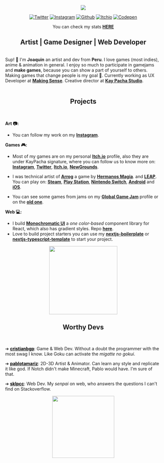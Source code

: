 <div align="center">
<img src="https://media.giphy.com/media/LT0xTQDSnUqShQoWzY/giphy.gif" />
</div>

<div align="center">

[![Twitter](https://img.shields.io/twitter/url?color=black&label=twitter&logo=twitter&logoColor=white&style=for-the-badge&url=https%3A%2F%2Fwww.instagram.com%2Fbyebye.sama)](https://twitter.com/intent/user?screen_name=byebye_sama)
[![Instagram](https://img.shields.io/twitter/url?color=black&label=instagram&logo=instagram&logoColor=white&style=for-the-badge&url=https%3A%2F%2Fwww.instagram.com%2Fbyebye.sama)](https://www.instagram.com/follow/byebye.sama)
[![Github](https://img.shields.io/twitter/url?color=black&label=linkedin&logo=linkedin&logoColor=white&style=for-the-badge&url=https%3A%2F%2Fwww.instagram.com%2Fbyebye.sama)](https://www.linkedin.com/in/joaquin-byebye/)
[![Itchio](https://img.shields.io/twitter/url?color=black&label=itch.io&logo=itchdotio&logoColor=white&style=for-the-badge&url=https%3A%2F%2Fwww.itch.io%2Fbyebyesama)](https://byebyesama.itch.io/)
[![Codepen](https://img.shields.io/twitter/url?color=black&label=codepen&logo=codepen&logoColor=white&style=for-the-badge&url=https%3A%2F%2Fwww.itch.io%2Fbyebyesama)](https://codepen.io/byebye-sama)

</div>
<div align="center">
You can check my stats <a href="https://github.com/ByeBye-Sama/stats" target="_blank"><b>HERE</b></a>
</div>
<h2 align="center">Artist | Game Designer | Web Developer</h2>

<div>&nbsp;</div>
Sup! 👋 I'm <b>Joaquin</b> an artist and dev from <b>Peru</b>. I love games (most indies), anime & animation in general. I enjoy so much to participate in gamejams and <b>make games</b>, because you can show a part of yourself to others. Making games that change people is my goal 🎉. Currently working as UX Developer at <a href="https://www.linkedin.com/company/making-sense-llc/" target="_blank"><b>Making Sense</b></a>. Creative director at <a href="https://kaypachastudio.com/" target="_blank"><b>Kay Pacha Studio</b></a>.

<div>&nbsp;</div>
<h2 align="center">Projects</h2>
<div>&nbsp;</div>

<b>Art 📷:</b>

- You can follow my work on my <a href="https://www.instagram.com/byebye.sama/" target="_blank"><b>Instagram</b></a>.

<b>Games 🎮:</b>

- Most of my games are on my personal <a href="https://byebyesama.itch.io/" target="_blank"><b>Itch.io</b></a> profile, also they are under KayPacha signature, where you can follow us to know more on: <a href="https://www.instagram.com/kaypachagames/" target="_blank"><b>Instagram</b></a>, <a href="https://twitter.com/kaypachagames" target="_blank"><b>Twitter</b></a>, <a href="https://kaypacha.itch.io/" target="_blank"><b>Itch.io</b></a>, <a href="https://kaypacha.newgrounds.com/" target="_blank"><b>NewGrounds</b></a>.

- I was technical artist of <a href="https://twitter.com/Play_Arrog" target="_blank"><b>Arrog</b></a> a game by <a href="https://www.facebook.com/pages/category/Company/Hermanos-Magia-345199692249813/" target="_blank"><b>Hermanos Magia</b></a>. and <a href="http://www.leapgs.com/" target="_blank"><b>LEAP</b></a>. You can play on: <a href="https://store.steampowered.com/app/1185700/Arrog/" target="_blank"><b>Steam</b></a>, <a href="https://store.playstation.com/en-us/concept/10002016/" target="_blank"><b>Play Station</b></a>, <a href="https://www.nintendo.com/games/detail/arrog-switch/" target="_blank"><b>Nintendo Switch</b></a>, <a href="https://play.google.com/store/apps/details?id=com.leapgs.arrog" target="_blank"><b>Android</b></a> and <a href="https://apps.apple.com/us/app/arrog/id1499642327" target="_blank"><b>iOS</b></a>.

- You can see some games from jams on my <a href="https://globalgamejam.org/users/joaquin-concha" target="_blank"><b>Global Game Jam</b></a> profile or on the <a href="https://v3.globalgamejam.org/users/joaquin-concha" target="_blank"><b>old one</b></a>.

<b>Web 💻:</b>

- I build <a href="https://monochromatic.surge.sh/" target="_blank"><b>Monochromatic UI</b></a> a <i>one color-based</i> component library for React, which also has gradient styles. Repo <a href="https://github.com/ByeBye-Sama/monochromatic" target="_blank"><b>here</b></a>.
- Love to build project starters you can use my <a href="https://github.com/kaypacha/next-boilerplate" target="_blank"><b>nextjs-boilerplate</b></a> or <a href="https://github.com/kaypacha/next-typescript-template" target="_blank"><b>nextjs-typescript-template</b></a> to start your project.

<div align="center">
<img src="https://media.giphy.com/media/UT4gMRPCLRx3JUBFu7/giphy.gif" width="220" />
<h2>Worthy Devs</h2>
</div>
<div>&nbsp;</div>

➔ <a href="https://github.com/cristianbgp" target="_blank" style="color:black;text-decoration:underline;"><b>cristianbgp</b></a>: Game & Web Dev. Without a doubt the programmer with the most swag I know. Like Goku can activate the <i>migatte no gokui</i>.

➔ <a href="https://github.com/pablotamariz" target="_blank" style="color:black;text-decoration:underline;"><b>pablotamariz</b></a>: 2D-3D Artist & Animator. Can learn any style and replicate it like god. If Notch didn't make Minecraft, Pablo would have. I'm sure of that.

➔ <a href="https://github.com/Sklpcc" target="_blank" style="color:black;text-decoration:underline;"><b>sklpcc</b></a>: Web Dev. My <i>senpai</i> on web, who answers the questions I can't find on Stackoverflow.

<div align="center">
<img src="https://media.giphy.com/media/LNqA0mLCwIEN7u57SH/giphy.gif" width="200" />
</div>
